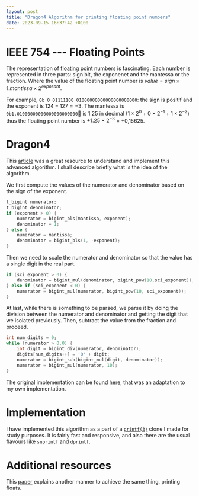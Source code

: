 ```yaml
---
layout: post
title: "Dragon4 Algorithm for printing floating point numbers"
date: 2023-09-15 16:37:42 +0100
---
```


# IEEE 754 --- Floating Points

The representation of [floating point](https://en.wikipedia.org/wiki/IEEE_754) numbers is fascinating. Each number is represented in three parts: sign bit, the exponenet and the mantessa or the fraction. Where the value of the floating point number is <span>$value = sign \times 1.mantissa \times 2^{exposant}$</span>.

For example, `0b 0 01111100 01000000000000000000000`: the sign is positif and the exponent is <span>$124 − 127 = −3$</span>. The mantessa is `0b1.01000000000000000000000` is <span>$1.25$</span> in decimal <span>$(1 \times 2^0 + 0 \times 2^{−1} + 1 \times 2^{−2}$)</span> thus the floating point number is <span>$+1.25 \times 2^{−3}$ = +0,15625</span>.

# Dragon4

This [article](https://www.ryanjuckett.com/printing-floating-point-numbers/) was a great resource to understand and implement this advanced algorithm. I shall describe briefly what is the idea of the algorithm.

We first compute the values of the numerator and denominator based on the sign of the exponent.

```C
t_bigint numerator;
t_bigint denominator;
if (exponent > 0) {
	numerator = bigint_bls(mantissa, exponent);
    denominator = 1;
} else {
	numerator = mantissa;
    denominator = bigint_bls(1, -exponent);
}
```

Then we need to scale the numerator and denominator so that the value has a single digit in the real part.

```C
if (sci_exponent > 0) {
    denominator = bigint_mul(denominator, bigint_pow(10,sci_exponent));
} else if (sci_exponent < 0) {
    numerator = bigint_mul(numerator, bigint_pow(10, sci_exponent));
}
```

At last, while there is something to be parsed, we parse it by doing the division between the numerator and denominator and getting the digit that we isolated previously. Then, subtract the value from the fraction and proceed.

```C
int num_digits = 0;
while (numerator > 0.0) {
	int digit = bigint_div(numerator, denominator);
    digits[num_digits++] = '0' + digit;
    numerator = bigint_sub(bigint_mul(digit, denominator));
    numerator = bigint_mul(numerator, 10);
}
```

The original implementation can be found [here](https://www.ryanjuckett.com/printing-floating-point-numbers-part-2-dragon4/), that was an adaptation to my own implementation.

# Implementation

I have implemented this algorithm as a part of a [`printf(3)`](https://github.com/0x0584/libft/tree/master/ft_printf) clone I made for study purposes. It is fairly fast and responsive, and also there are the usual flavours like `snprintf` and `dprintf`. 

# Additional resources

This [paper](https://www.cs.tufts.edu/~nr/cs257/archive/florian-loitsch/printf.pdf) explains another manner to achieve the same thing, printing floats.

<script type="text/javascript" src="http://cdn.mathjax.org/mathjax/latest/MathJax.js?config=TeX-AMS-MML_HTMLorMML"></script>
